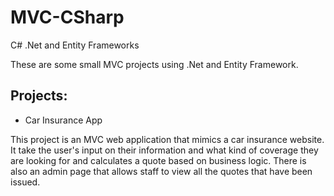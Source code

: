 # MVC-CSharp
C# .Net and Entity Frameworks


These are some small MVC projects using .Net and Entity Framework.

## Projects:
* Car Insurance App

This project is an MVC web application that mimics a car insurance website. It take the user's input on their information and what kind of coverage they are looking for and calculates a quote based on business logic. There is also an admin page that allows staff to view all the quotes that have been issued. 

